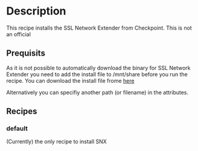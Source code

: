 # Description

This recipe installs the SSL Network Extender from Checkpoint. This is not an official

## Prequisits

As it is not possible to automatically download the binary for SSL Network Extender you need to add the install file to /mnt/share before you run the recipe. You can download the install file frome [here](https://supportcenter.checkpoint.com/supportcenter/portal/user/anon/page/default.psml/media-type/html?action=portlets.DCFileAction&eventSubmit_doGetdcdetails=&fileid=8993)

Alternatively you can specifiy another path (or filename) in the attributes.

## Recipes

### default

(Currently) the only recipe to install SNX